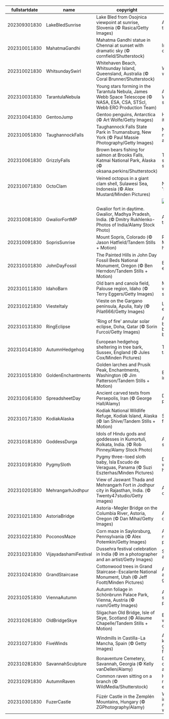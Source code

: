 |fullstartdate|name|copyright|title|image|
|--|--|--|--|--|
202309301830|LakeBledSunrise|Lake Bled from Osojnica viewpoint at sunrise, Slovenia (© Rasica/Getty Images)|Awake to the lake|![](/en-IN/2023/10/202309301830LakeBledSunrise.jpg)|
202310011830|MahatmaGandhi|Mahatma Gandhi statue in Chennai at sunset with dramatic sky (© cornfield/Shutterstock)|In memory of Gandhi|![](/en-IN/2023/10/202310011830MahatmaGandhi.jpg)|
202310021830|WhitsundaySwirl|Whitehaven Beach, Whitsunday Island, Queensland, Australia (© Coral Brunner/Shutterstock)|Whitsunday wanderlust|![](/en-IN/2023/10/202310021830WhitsundaySwirl.jpg)|
202310031830|TarantulaNebula|Young stars forming in the Tarantula Nebula, James Webb Space Telescope (© NASA, ESA, CSA, STScI, Webb ERO Production Team)|A spider's Webb of stars|![](/en-IN/2023/10/202310031830TarantulaNebula.jpg)|
202310041830|GentooJump|Gentoo penguins, Antarctica (© Art Wolfe/Getty Images)|Here's how it's done!|![](/en-IN/2023/10/202310041830GentooJump.jpg)|
202310051830|TaughannockFalls|Taughannock Falls State Park in Trumansburg, New York (© Paul Massie Photography/Getty Images)|Nature's majesty awaits!|![](/en-IN/2023/10/202310051830TaughannockFalls.jpg)|
202310061830|GrizzlyFalls|Brown bears fishing for salmon at Brooks Falls, Katmai National Park, Alaska (© oksana.perkins/Shutterstock)|Time for self-serve salmon|![](/en-IN/2023/10/202310061830GrizzlyFalls.jpg)|
202310071830|OctoClam|Veined octopus in a giant clam shell, Sulawesi Sea, Indonesia (© Alex Mustard/Minden Pictures)|Need some 'shell'ter?|![](/en-IN/2023/10/202310071830OctoClam.jpg)|
||||![](/en-IN/2023/10/.jpg)|
202310081830|GwaliorFortMP|Gwalior fort in daytime. Gwalior, Madhya Pradesh, India. (© Dmitry Rukhlenko-Photos of India/Alamy Stock Photo)|A timeless treasure|![](/en-IN/2023/10/202310081830GwaliorFortMP.jpg)|
202310091830|SoprisSunrise|Mount Sopris, Colorado (© Jason Hatfield/Tandem Stills + Motion)|Rocky Mountain high|![](/en-IN/2023/10/202310091830SoprisSunrise.jpg)|
202310101830|JohnDayFossil|The Painted Hills in John Day Fossil Beds National Monument, Oregon (© Ben Herndon/Tandem Stills + Motion)|Echoes of extinction|![](/en-IN/2023/10/202310101830JohnDayFossil.jpg)|
202310111830|IdahoBarn|Old barn and canola field, Palouse region, Idaho (© Terry Eggers/Getty Images)|Make hay while the sun shines|![](/en-IN/2023/10/202310111830IdahoBarn.jpg)|
202310121830|ViesteItaly|Vieste on the Gargano peninsula, Apulia, Italy (© Pilat666/Getty Images)|Life on the edge|![](/en-IN/2023/10/202310121830ViesteItaly.jpg)|
202310131830|RingEclipse|'Ring of fire' annular solar eclipse, Doha, Qatar (© Sorin Furcoi/Getty Images)|And it burns, burns, burns|![](/en-IN/2023/10/202310131830RingEclipse.jpg)|
202310141830|AutumnHedgehog|European hedgehog sheltering in tree bark, Sussex, England (© Jules Cox/Minden Pictures)|This spot's taken|![](/en-IN/2023/10/202310141830AutumnHedgehog.jpg)|
202310151830|GoldenEnchantments|Golden larches and Prusik Peak, Enchantments, Washington (© Jim Patterson/Tandem Stills + Motion)|Enchanting indeed|![](/en-IN/2023/10/202310151830GoldenEnchantments.jpg)|
202310161830|SpreadsheetDay|Ancient carved texts from Persepolis, Iran (© George Hall/Alamy)|Distant-past data|![](/en-IN/2023/10/202310161830SpreadsheetDay.jpg)|
202310171830|KodiakAlaska|Kodiak National Wildlife Refuge, Kodiak Island, Alaska (© Ian Shive/Tandem Stills + Motion)|Seward's fortune|![](/en-IN/2023/10/202310171830KodiakAlaska.jpg)|
202310181830|GoddessDurga|Idols of Hindu gods and goddesses in Kumortuli, Kolkata, India.   (© Rob Pinney/Alamy Stock Photo)|A splendid saga|![](/en-IN/2023/10/202310181830GoddessDurga.jpg)|
202310191830|PygmySloth|Pygmy three-toed sloth baby, Isla Escudo de Veraguas, Panama (© Suzi Eszterhas/Minden Pictures)|Do you wanna hang?|![](/en-IN/2023/10/202310191830PygmySloth.jpg)|
202310201830|MehrangarhJodhpur|View of Jaswant Thada and Mehrangarh Fort in Jodhpur city in Rajasthan, India. (© Twenty47studio/Getty images)|A castle of centuries|![](/en-IN/2023/10/202310201830MehrangarhJodhpur.jpg)|
202310211830|AstoriaBridge|Astoria-Megler Bridge on the Columbia River, Astoria, Oregon (© Dan Mihai/Getty Images)|A road you can truss|![](/en-IN/2023/10/202310211830AstoriaBridge.jpg)|
202310221830|PoconosMaze|Corn maze in Saylorsburg, Pennsylvania (© Alex Potemkin/Getty Images)|An a-maize-ing puzzle|![](/en-IN/2023/10/202310221830PoconosMaze.jpg)|
202310231830|VijayadashamiFestival|Dussehra festival celebration in India (© im a photographer and an artist/Getty Images)|Symbols of a fiery win|![](/en-IN/2023/10/202310231830VijayadashamiFestival.jpg)|
202310241830|GrandStaircase|Cottonwood trees in Grand Staircase-Escalante National Monument, Utah (© Jeff Foott/Minden Pictures)|A pop of autumn gold|![](/en-IN/2023/10/202310241830GrandStaircase.jpg)|
202310251830|ViennaAutumn|Autumn foliage in Schönbrunn Palace Park, Vienna, Austria (© rusm/Getty Images)|A leaf stomper's paradise|![](/en-IN/2023/10/202310251830ViennaAutumn.jpg)|
202310261830|OldBridgeSkye|Sligachan Old Bridge, Isle of Skye, Scotland (© Aliaume Chapelle/Tandem Stills + Motion)|Enchanted waters run deep|![](/en-IN/2023/10/202310261830OldBridgeSkye.jpg)|
202310271830|FiveWinds|Windmills in Castilla-La Mancha, Spain (© Getty Images)|A Spanish knight's greatest foes|![](/en-IN/2023/10/202310271830FiveWinds.jpg)|
202310281830|SavannahSculpture|Bonaventure Cemetery, Savannah, Georgia (© Kelly vanDellen/Alamy)|Dare to dwell here after dark?|![](/en-IN/2023/10/202310281830SavannahSculpture.jpg)|
202310291830|AutumnRaven|Common raven sitting on a branch (© WildMedia/Shutterstock)|Here's to ravens, evermore|![](/en-IN/2023/10/202310291830AutumnRaven.jpg)|
202310301830|FuzerCastle|Füzér Castle in the Zemplén Mountains, Hungary (© ZGPhotography/Alamy)|What lurks in these misty woods?|![](/en-IN/2023/10/202310301830FuzerCastle.jpg)|
